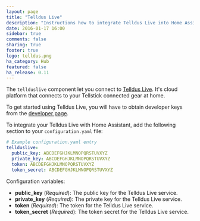 ```yaml
---
layout: page
title: "Telldus Live"
description: "Instructions how to integrate Telldus Live into Home Assistant."
date: 2016-01-17 16:00
sidebar: true
comments: false
sharing: true
footer: true
logo: telldus.png
ha_category: Hub
featured: false
ha_release: 0.11
---
```


The `tellduslive` component let you connect to [Telldus Live](https://live.telldus.com). It's cloud platform that connects to your Tellstick connected gear at home.

To get started using Telldus Live, you will have to obtain developer keys from the [developer page](https://api.telldus.com/keys/index).

To integrate your Telldus Live with Home Assistant, add the following section to your `configuration.yaml` file:

```yaml
# Example configuration.yaml entry
tellduslive:
  public_key: ABCDEFGHJKLMNOPQRSTUVXYZ
  private_key: ABCDEFGHJKLMNOPQRSTUVXYZ
  token: ABCDEFGHJKLMNOPQRSTUVXYZ
  token_secret: ABCDEFGHJKLMNOPQRSTUVXYZ
```

Configuration variables:

- **public_key** (*Required*): The public key for the Telldus Live service.
- **private_key** (*Required*): The private key for the Telldus Live service.
- **token** (*Required*): The token for the Telldus Live service.
- **token_secret** (*Required*): The token secret for the Telldus Live service.

